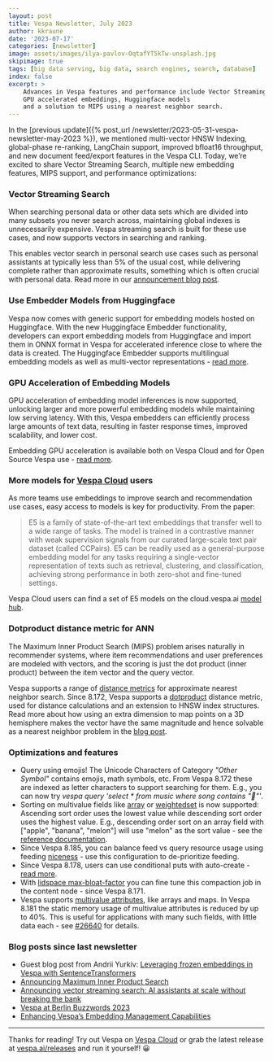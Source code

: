```yaml
---
layout: post
title: Vespa Newsletter, July 2023
author: kkraune
date: '2023-07-17'
categories: [newsletter]
image: assets/images/ilya-pavlov-OqtafYT5kTw-unsplash.jpg
skipimage: true
tags: [big data serving, big data, search engines, search, database]
index: false
excerpt: >
    Advances in Vespa features and performance include Vector Streaming Search,
    GPU accelerated embeddings, Huggingface models
    and a solution to MIPS using a nearest neighbor search.
---
```


In the [previous update]({% post_url /newsletter/2023-05-31-vespa-newsletter-may-2023 %}),
we mentioned multi-vector HNSW Indexing, global-phase re-ranking, LangChain support, improved bfloat16 throughput,
and new document feed/export features in the Vespa CLI.
Today, we’re excited to share Vector Streaming Search, multiple new embedding features,
MIPS support, and performance optimizations:


### Vector Streaming Search
When searching personal data or other data sets which are divided into many subsets you never search across,
maintaining global indexes is unnecessarily expensive.
Vespa streaming search is built for these use cases, and now supports vectors in searching and ranking.

This enables vector search in personal search use cases such as personal assistants
at typically less than 5% of the usual cost,
while delivering complete rather than approximate results,
something which is often crucial with personal data.
Read more in our [announcement blog post](https://blog.vespa.ai/announcing-vector-streaming-search/).


### Use Embedder Models from Huggingface
Vespa now comes with generic support for embedding models hosted on Huggingface.
With the new Huggingface Embedder functionality,
developers can export embedding models from Huggingface
and import them in ONNX format in Vespa for accelerated inference close to where the data is created.
The Huggingface Embedder supports multilingual embedding models as well as multi-vector representations -
[read more](https://blog.vespa.ai/enhancing-vespas-embedding-management-capabilities/).


### GPU Acceleration of Embedding Models
GPU acceleration of embedding model inferences is now supported,
unlocking larger and more powerful embedding models while maintaining low serving latency.
With this, Vespa embedders can efficiently process large amounts of text data,
resulting in faster response times, improved scalability, and lower cost.

Embedding GPU acceleration is available both on Vespa Cloud and for Open Source Vespa use -
[read more](https://blog.vespa.ai/enhancing-vespas-embedding-management-capabilities/).


### More models for [Vespa Cloud](http://cloud.vespa.ai/) users
As more teams use embeddings to improve search and recommendation use cases,
easy access to models is key for productivity. From the paper:

> E5 is a family of state-of-the-art text embeddings that transfer well to a wide range of tasks.
> The model is trained in a contrastive manner with weak supervision signals
> from our curated large-scale text pair dataset (called CCPairs).
> E5 can be readily used as a general-purpose embedding model for any tasks
> requiring a single-vector representation of texts such as retrieval, clustering, and classification,
> achieving strong performance in both zero-shot and fine-tuned settings.

Vespa Cloud users can find a set of E5 models on the cloud.vespa.ai
[model hub](https://cloud.vespa.ai/en/model-hub).


### Dotproduct distance metric for ANN
The Maximum Inner Product Search (MIPS) problem arises naturally in recommender systems,
where item recommendations and user preferences are modeled with vectors,
and the scoring is just the dot product (inner product) between the item vector and the query vector.

Vespa supports a range of [distance metrics](https://docs.vespa.ai/en/reference/schema-reference.html#distance-metric)
for approximate nearest neighbor search.
Since 8.172, Vespa supports a [dotproduct](https://docs.vespa.ai/en/reference/schema-reference.html#dotproduct) distance metric,
used for distance calculations and an extension to HNSW index structures.
Read more about how using an extra dimension to map points on a 3D hemisphere
makes the vector have the same magnitude and hence solvable as a nearest neighbor problem in the
[blog post](https://blog.vespa.ai/announcing-maximum-inner-product-search/).


### Optimizations and features
* Query using emojis!
  The Unicode Characters of Category _"Other Symbol"_ contains emojis, math symbols, etc.
  From Vespa 8.172 these are indexed as letter characters to support searching for them.
  E.g., you can now try _vespa query 'select * from music where song contains "&#x1F349;"'_.
* Sorting on multivalue fields like [array](https://docs.vespa.ai/en/reference/schema-reference.html#array)
  or [weightedset](https://docs.vespa.ai/en/reference/schema-reference.html#weightedset) is now supported:
  Ascending sort order uses the lowest value while descending sort order uses the highest value.
  E.g., descending order sort on an array field with ["apple", "banana", "melon"] will use "melon" as the sort value -
  see the [reference documentation](https://docs.vespa.ai/en/reference/sorting#multivalue-sort-attribute).
* Since Vespa 8.185, you can balance feed vs query resource usage using feeding
  [niceness](https://docs.vespa.ai/en/reference/services-content.html#feeding) - use this configuration to de-prioritize feeding.
* Since Vespa 8.178, users can use conditional puts with auto-create -
  [read more](https://docs.vespa.ai/en/document-v1-api-guide.html#conditional-updates-and-puts-with-create).
* With [lidspace max-bloat-factor](https://docs.vespa.ai/en/reference/services-content.html#lidspace)
  you can fine tune this compaction job in the content node - since Vespa 8.171.
* Vespa supports [multivalue attributes](https://docs.vespa.ai/en/reference/schema-reference.html#field),
  like arrays and maps.
  In Vespa 8.181 the static memory usage of multivalue attributes is reduced by up to 40%.
  This is useful for applications with many such fields, with little data each -
  see [#26640](https://github.com/vespa-engine/vespa/issues/26640) for details.


### Blog posts since last newsletter
* Guest blog post from Andrii Yurkiv: [Leveraging frozen embeddings in Vespa with SentenceTransformers](https://blog.vespa.ai/leveraging-frozen-embeddings-in-vespa-with-sentence-transformers/)
* [Announcing Maximum Inner Product Search](https://blog.vespa.ai/announcing-maximum-inner-product-search/)
* [Announcing vector streaming search: AI assistants at scale without breaking the bank](https://blog.vespa.ai/announcing-vector-streaming-search/)
* [Vespa at Berlin Buzzwords 2023](https://blog.vespa.ai/vespa-at-berlin-buzzwords-2023/)
* [Enhancing Vespa’s Embedding Management Capabilities](https://blog.vespa.ai/enhancing-vespas-embedding-management-capabilities/)

----

Thanks for reading! Try out Vespa on [Vespa Cloud](https://cloud.vespa.ai/)
or grab the latest release at [vespa.ai/releases](https://vespa.ai/releases) and run it yourself! &#x1F600;
